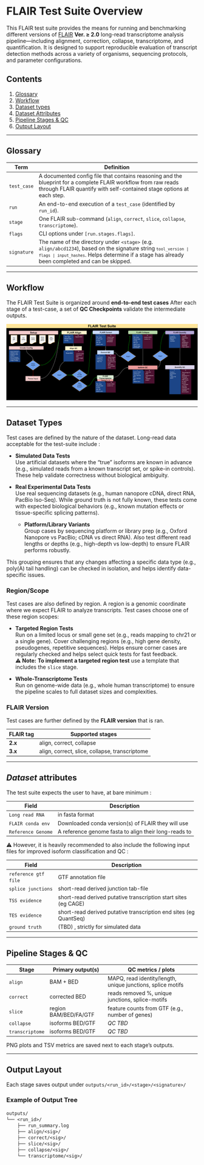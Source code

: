 # FLAIR Test Suite Overview

This FLAIR test suite provides the means for running and benchmarking different versions of [FLAIR](https://github.com/BrooksLabUCSC/flair) **Ver. ≥ 2.0** long-read transcriptome analysis pipeline—including alignment, correction, collapse, transcriptome, and quantification. It is designed to support reproducible evaluation of transcript detection methods across a variety of organisms, sequencing protocols, and parameter configurations.

## Contents

1. [Glossary](#glossary)
2. [Workflow](#workflow)
3. [Dataset types](#dataset-types)
4. [Dataset Attributes](#dataset-attributes)
5. [Pipeline Stages & QC](#pipeline-stages--qc)
6. [Output Layout](#output-layout)

---

## Glossary

| Term         | Definition                                                                                                                                                                                                                      |
| ------------ | -------------------------------------------------------------------------------------------------------------------------------------------------------------------------------------------------------------------------------- |
| `test_case`  | A documented config file that contains reasoning and the blueprint for a complete FLAIR workflow from raw reads through FLAIR quantify with self-contained stage options at each step.                                         |
| `run`        | An end-to-end execution of a `test_case` (identified by `run_id`).                                                                                                                                                                |
| `stage`      | One FLAIR sub-command (`align`, `correct`, `slice`, `collapse`, `transcriptome`).                                                                                                                                                |
| `flags`      | CLI options under `[run.stages.flags]`.                                                                                                                                                                                          |
| `signature`  | The name of the directory under `<stage>` (e.g. `align/abcd1234`), based on the signature string <code>`tool_version \| flags \| input_hashes`</code>. Helps determine if a stage has already been completed and can be skipped. |



---


## Workflow

The FLAIR Test Suite is organized around **end-to-end test cases** After each stage of a test-case, a set of **QC Checkpoints** validate the intermediate outputs.

![FLAIR Test Suite Workflow Diagram](./images/FLAIR_test_suite_schematic_v.4.svg )

---

## Dataset Types

Test cases are defined by the nature of the dataset. Long-read data acceptable for the test-suite include : 

- **Simulated Data Tests**  
  Use artificial datasets where the “true” isoforms are known in advance (e.g., simulated reads from a known transcript set, or spike-in controls). These help validate correctness without biological ambiguity.

- **Real Experimental Data Tests**  
  Use real sequencing datasets (e.g., human nanopore cDNA, direct RNA, PacBio Iso-Seq). While ground truth is not fully known, these tests come with expected biological behaviors (e.g., known mutation effects or tissue-specific splicing patterns).

  - **Platform/Library Variants**  
    Group cases by sequencing platform or library prep (e.g., Oxford Nanopore vs PacBio; cDNA vs direct RNA). Also test different read lengths or depths (e.g., high-depth vs low-depth) to ensure FLAIR performs robustly.


This grouping ensures that any changes affecting a specific data type (e.g., poly(A) tail handling) can be checked in isolation, and helps identify data-specific issues.

### Region/Scope

Test cases are also defined by region. A region is a genomic coordinate where we expect FLAIR to analyze transcripts. Test cases choose one of these region scopes:

- **Targeted Region Tests**  
  Run on a limited locus or small gene set (e.g., reads mapping to chr21 or a single gene). Cover challenging regions (e.g., high gene density, pseudogenes, repetitive sequences). Helps ensure corner cases are regularly checked and helps select quick tests for fast feedback.  
**⚠️ Note:** **To implement a targeted region test** use a template that includes the `slice` stage. 

- **Whole-Transcriptome Tests**  
  Run on genome-wide data (e.g., whole human transcriptome) to ensure the pipeline scales to full dataset sizes and complexities.

### FLAIR Version

Test cases are further defined by the **FLAIR version** that is ran.

| FLAIR tag | Supported stages                               |
| --------- | ---------------------------------------------- |
| **2.x**   | align, correct, collapse                       |
| **3.x**   | align, correct, slice, collapse, transcriptome |


---

## *Dataset* attributes

The test suite expects the user to have, at bare minimum : 

| Field                 | Description                                                      |
| --------------------- | ---------------------------------------------------------------- |
| `Long read RNA` | in fasta format 
| `FLAIR conda env`                | Downloaded conda version(s) of FLAIR they will use                                             |
| `Reference Genome`            | A reference genome fasta to align their long-reads to                             |

⚠️ However, it is heavily recommended to also include the following input files for improved isoform classification and QC :

| Field                 | Description                                                      |
| --------------------- | ---------------------------------------------------------------- |
| `reference gtf file`                | GTF annotation file                                              |
| `splice junctions`            | short-read derived junction tab-file                             |
| `TSS evidence`            | short-read derived putative transcription start sites (eg CAGE)                                   |
| `TES evidence`            | short-read derived putative transcription end sites (eg QuantSeq)                                                      |
| `ground truth`          | (TBD)  , strictly for simulated data                                      |

---


## Pipeline Stages & QC

| Stage           | Primary output(s)     | QC metrics / plots                                          |
| --------------- | --------------------- | ----------------------------------------------------------- |
| `align`         | BAM + BED             | MAPQ, read identity/length, unique junctions, splice motifs |
| `correct`       | corrected BED         | reads removed %, unique junctions, splice-motifs            |
| `slice`         | region BAM/BED/FA/GTF | feature counts from GTF (e.g., number of genes)             |
| `collapse`      | isoforms BED/GTF      | *QC TBD*                                                    |
| `transcriptome` | isoforms BED/GTF      | *QC TBD*                                                    |

PNG plots and TSV metrics are saved next to each stage’s outputs.

---

## Output Layout

Each stage saves output under `outputs/<run_id>/<stage>/<signature>/`

### Example of Output Tree

```plaintext
outputs/
└── <run_id>/
    ├── run_summary.log
    ├── align/<sig>/
    ├── correct/<sig>/
    ├── slice/<sig>/
    ├── collapse/<sig>/
    └── transcriptome/<sig>/
```



